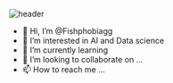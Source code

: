 ![header](https://capsule-render.vercel.app/api?type=cylinder&color=gradient&height=200&section=header&text=HI%20&fontSize=90&TextBg=True&animation=fadeIn&fontcolor=ffffff)


- 👋 Hi, I’m @Fishphobiagg
- 👀 I’m interested in AI and Data science
- 🌱 I’m currently learning 
- 💞️ I’m looking to collaborate on ...
- 📫 How to reach me ...

<!---
Fishphobiagg/Fishphobiagg is a ✨ special ✨ repository because its `README.md` (this file) appears on your GitHub profile.
You can click the Preview link to take a look at your changes.
--->
